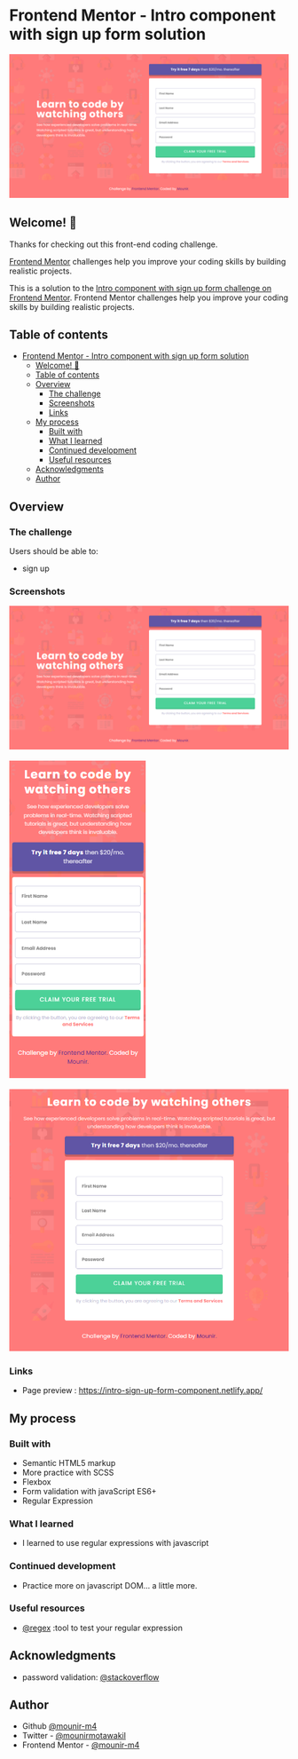 # Frontend Mentor - Intro component with sign up form solution

![Intro component with sign up form ](./dist/images/screenshots/desktop.png)

## Welcome! 👋

Thanks for checking out this front-end coding challenge.

[Frontend Mentor](https://www.frontendmentor.io) challenges help you improve your coding skills by building realistic projects.

This is a solution to the [Intro component with sign up form challenge on Frontend Mentor](https://www.frontendmentor.io/challenges/intro-component-with-signup-form-5cf91bd49edda32581d28fd1). Frontend Mentor challenges help you improve your coding skills by building realistic projects.

## Table of contents

- [Frontend Mentor - Intro component with sign up form solution](#frontend-mentor---intro-component-with-sign-up-form-solution)
  - [Welcome! 👋](#welcome-)
  - [Table of contents](#table-of-contents)
  - [Overview](#overview)
    - [The challenge](#the-challenge)
    - [Screenshots](#screenshots)
    - [Links](#links)
  - [My process](#my-process)
    - [Built with](#built-with)
    - [What I learned](#what-i-learned)
    - [Continued development](#continued-development)
    - [Useful resources](#useful-resources)
  - [Acknowledgments](#acknowledgments)
  - [Author](#author)

## Overview

### The challenge

Users should be able to:

- sign up

### Screenshots

![Desktop: ](./dist/images/screenshots/desktop.png)
<br/>
<br/>
![mobile: ](./dist/images/screenshots/mobile.png)
<br/>
<br/>
![landscape: ](./dist/images/screenshots/landScape.png)

### Links
- Page preview : https://intro-sign-up-form-component.netlify.app/

## My process

### Built with

- Semantic HTML5 markup
- More practice with SCSS
- Flexbox
- Form validation with javaScript ES6+
- Regular Expression

### What I learned

- I learned to use regular expressions with javascript

### Continued development

- Practice more on javascript DOM... a little more.

### Useful resources
- [@regex](https://regexr.com) :tool to test your regular expression 

## Acknowledgments 
- password validation: [@stackoverflow](https://stackoverflow.com/questions/2370015/regular-expression-for-password-validation#2370045)
## Author

- Github [@mounir-m4](https://github.com/mounir-m4)
- Twitter - [@mounirmotawakil](https://twitter.com/mounirmotawakil)
- Frontend Mentor - [@mounir-m4](https://www.frontendmentor.io/profile/mounir-m4)